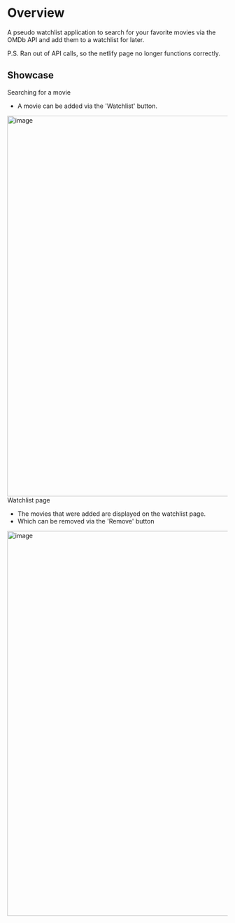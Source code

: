 <h1>Overview</h1>

<p>A pseudo watchlist application to search for your favorite movies via the OMDb API and add them  to a watchlist for later.</p>

<p>P.S. Ran out of API calls, so the netlify page no longer functions correctly.</p>

<h2>Showcase</h2>

<caption>Searching for a movie</caption>
<ul>
  <li>A movie can be added via the 'Watchlist' button.</li>
</ul>
<img width="753" height="869" alt="image" src="https://github.com/user-attachments/assets/9bad9dfb-0b91-462c-acff-776380bdaa3e" />


<caption>Watchlist page</caption>
<ul>
  <li>The movies that were added are displayed on the watchlist page.</li>
  <li>Which can be removed via the 'Remove' button</li>
</ul>
<img width="754" height="879" alt="image" src="https://github.com/user-attachments/assets/68112bf3-59d0-42fb-9509-a41c79906965" />

